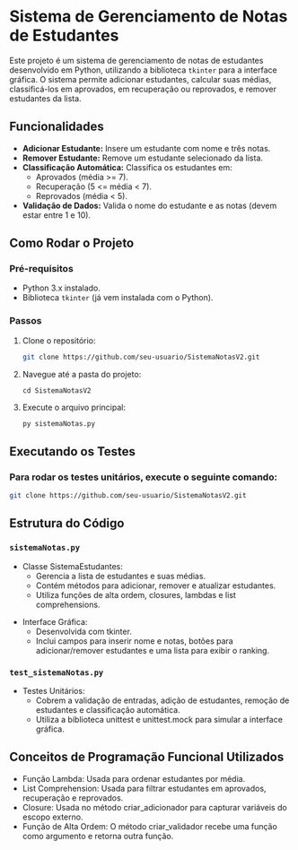 # Sistema de Gerenciamento de Notas de Estudantes

Este projeto é um sistema de gerenciamento de notas de estudantes desenvolvido em Python, utilizando a biblioteca `tkinter` para a interface gráfica. O sistema permite adicionar estudantes, calcular suas médias, classificá-los em aprovados, em recuperação ou reprovados, e remover estudantes da lista.

## Funcionalidades

- **Adicionar Estudante:** Insere um estudante com nome e três notas.
- **Remover Estudante:** Remove um estudante selecionado da lista.
- **Classificação Automática:** Classifica os estudantes em:
  - Aprovados (média >= 7).
  - Recuperação (5 <= média < 7).
  - Reprovados (média < 5).
- **Validação de Dados:** Valida o nome do estudante e as notas (devem estar entre 1 e 10).

## Como Rodar o Projeto

### Pré-requisitos

- Python 3.x instalado.
- Biblioteca `tkinter` (já vem instalada com o Python).

### Passos

1. Clone o repositório:

   ```bash
   git clone https://github.com/seu-usuario/SistemaNotasV2.git
2. Navegue até a pasta do projeto:
   ```
   cd SistemaNotasV2
3. Execute o arquivo principal:
    ```bash
    py sistemaNotas.py
    
## Executando os Testes

### Para rodar os testes unitários, execute o seguinte comando:
   ```bash
   git clone https://github.com/seu-usuario/SistemaNotasV2.git
  ```
## Estrutura do Código

### `sistemaNotas.py`
<ul>
  <li>Classe SistemaEstudantes:
    <ul>
      <li>Gerencia a lista de estudantes e suas médias.</li>
      <li>Contém métodos para adicionar, remover e atualizar estudantes.</li>
      <li>Utiliza funções de alta ordem, closures, lambdas e list comprehensions.</li>
    </ul>
  </li>
</ul>

<ul>
  <li>Interface Gráfica:
    <ul>
      <li>Desenvolvida com tkinter.</li>
      <li>Inclui campos para inserir nome e notas, botões para adicionar/remover estudantes e uma lista para exibir o ranking.</li>
    </ul>
  </li>
</ul>

### `test_sistemaNotas.py`
<ul>
  <li>Testes Unitários:
    <ul>
      <li>Cobrem a validação de entradas, adição de estudantes, remoção de estudantes e classificação automática.</li>
      <li>Utiliza a biblioteca unittest e unittest.mock para simular a interface gráfica.</li>
    </ul>
  </li>
</ul>

## Conceitos de Programação Funcional Utilizados

<ul>
  <li>Função Lambda: Usada para ordenar estudantes por média.</li>
  <li>List Comprehension: Usada para filtrar estudantes em aprovados, recuperação e reprovados.</li>
  <li>Closure: Usada no método criar_adicionador para capturar variáveis do escopo externo.</li>
  <li>Função de Alta Ordem: O método criar_validador recebe uma função como argumento e retorna outra função.</li>
</ul>
